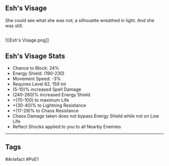 ## Esh's Visage
She could see what she was not;
a silhouette wreathed in light.
And she was still.
##
![[Esh's Visage.png]]
## Esh's Visage Stats
- Chance to Block: 24%
- Energy Shield: (190-230)
- Movement Speed: -3%
- Requires Level 62, 159 Int
- (5-10)% increased Spell Damage
- (240-260)% increased Energy Shield
- +(70-100) to maximum Life
- +(30-40)% to Lightning Resistance
- +(17-29)% to Chaos Resistance
- Chaos Damage taken does not bypass Energy Shield while not on Low Life
- Reflect Shocks applied to you to all Nearby Enemies


---
## Tags
#Artefact
#PoE1